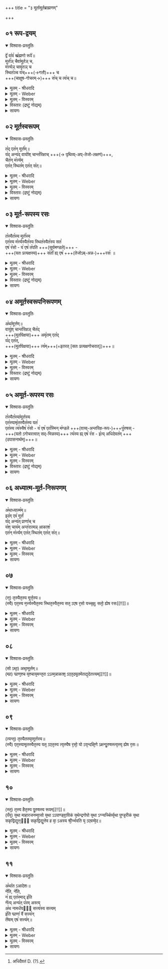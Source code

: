 +++
title = "३ मूर्तामूर्तब्राह्मणम्"

+++


## ०१ रूप-द्वयम्


<details open><summary>विश्वास-प्रस्तुतिः</summary>

द्वे꣡ वा꣡व꣡ ब्ब्र꣡ह्मणो रूपे꣡॥  
मूर्त्त꣡ञ् चैवा꣡मूर्तञ् च,  
म꣡र्त्त्यञ् चामृ꣡तञ् च  
स्थित꣡ञ्च य꣡च्+++(→गतौ)+++ च  
+++(चाक्षुष-गोचरम्→)+++ स꣡च् च त्य꣡च् च॥
</details>

<details><summary>मूलम् - श्रीधरादि</summary>

द्वे वाव ब्ब्र᳘ह्मणो रूपे᳘॥  
मूर्त्त᳘ञ्चैवा᳘मूर्तञ्च म᳘र्त्त्यञ्चामृ᳘तञ्च स्थित᳘ञ्च य᳘च्च स᳘च्च त्य᳘च्च॥
</details>

<details><summary>मूलम् - Weber</summary>

द्वे वाव ब्र᳘ह्मणो रूपे᳟॥  
मूर्तं᳘ चैवा᳘मूर्तं च म᳘र्त्यं चामृ᳘तं च स्थितं᳘ च य᳘च्च स᳘च्च त्यं᳘ च॥
</details>

<details><summary>मूलम् - विस्वरम्</summary>


</details>

<details><summary>विस्तारः (द्रष्टुं नोद्यम्)</summary>

**प्र- द्वे वाव ब्रह्मणो रूपे**     इत्यादि ।  
ब्रह्मणः द्वे **रूपे**     शरीरे । **वाव**     शब्दः प्रसिद्धौ ।  
के ते द्वे रूपे इत्यत्राह - **मूर्तञ्चामूर्तं च**     इत्यादि । 

**'मूर्त'**     - कठिनम् , **अमूर्तं** अकठिनम् ।  

**मर्त्यं**  - मरणधर्मात्मकम् । विनश्वरम् इत्यर्थः ।  
**अमृतं**     - तदितरत् ।

**स्थितम्**     - अव्यापकम् ।  
**यत्**     - व्यापकम् । एति गच्छति सर्वानिति यत् । व्यापकमिति यावत् ।  

**सत्**     - चाक्षुषप्रत्यक्षोपलभ्यम् । स्वतो रूपवदिति यावत् ।  
**त्यत्**     - तदितरत् इत्यर्थः ॥१॥
</details>


<details><summary>सायणः</summary>

…
</details>


## ०२ मूर्तस्वरूपम्


<details open><summary>विश्वास-प्रस्तुतिः</summary>

त꣡द् एत꣡न् मूर्त्त꣡म्॥  
य꣡द् अन्य꣡द् वायो꣡श् चान्त꣡रिक्षाच् +++(→ पृथिव्य्-अप्-तेजो-लक्षणं)+++,  
चैत꣡न् म꣡र्त्त्यम्  
एत꣡त् स्थित꣡म् एत꣡त् स꣡त्॥
</details>

<details><summary>मूलम् - श्रीधरादि</summary>

त᳘देत᳘न्मूर्त्तम्[[!!]]॥  
(र्त्तंय᳘) य᳘दन्य᳘द्वायो᳘श्चान्त᳘रिक्षाच्चैतन्म᳘र्त्त्यमेत᳘त्स्थित᳘मेतत्सत्[[!!]]॥
</details>

<details><summary>मूलम् - Weber</summary>

त᳘देत᳘न्मूर्त᳘म्॥  
य᳘दन्य᳘द्वायो᳘श्चान्त᳘रिक्षाच्चैतन्म᳘र्त्यमेत᳘त्स्थित᳘मेतत्स᳘त्॥
</details>

<details><summary>मूलम् - विस्वरम्</summary>


</details>

<details><summary>विस्तारः (द्रष्टुं नोद्यम्)</summary>

एवं ब्रह्मरूपत्वेन प्रतिज्ञाते मूर्तामूर्ते दर्शयन्ती श्रुतिः  
तत्र प्रथमं मूर्तमर्त्यस्थित-सद्-आत्मकं रूपं दर्शयति - तद् एतन् मूर्तम् इत्य्-आदि ।  
**यदन्यद् वायोश्चान्तरिक्षाच्च**     ।  वाय्वन्तरिक्ष-व्यतिरिक्तं पृथिव्य्-अप्-तेजो-लक्षणं यद् अस्ति, तदेतत् कठिनत्वेन मूर्तम् ।  

**एतन्मर्त्यमेतत् स्थितमेतत्सत्**     ।

तथा मूर्तत्वेनोक्तम् एतद् एव रूपं  
विनश्वरत्वाव्यापकत्व-चाक्षुष-प्रत्यक्षोपलभ्यत्व-रूप--धर्म-युक्ततया मर्त्य-स्थित-सच्-छब्द-वाच्यम् इत्य् अर्थः ।  
अत्र काठिन्यम् अप्-तेजसोः करका-सुवर्णादौ द्रष्टव्यम् ।
</details>



<details><summary>सायणः</summary>

…
</details>


## ०३ मूर्त-रूपस्य रसः


<details open><summary>विश्वास-प्रस्तुतिः</summary>

त꣡स्यैत꣡स्य मूर्त्त꣡स्य  
एत꣡स्य म꣡र्त्त्यस्यैत꣡स्य स्थित꣡स्यैत꣡स्य सत꣡  
एष꣡ र꣡सो - य꣡ एष꣡ त꣡पति +++(सूर्यमण्डले)+++ -  
+++(यतः प्रत्यक्षस्य)+++ स꣡तो꣡ ह्य् एष꣡ +++(तेजोऽब्-अन्न-)+++रसः꣡ ॥
</details>

<details><summary>मूलम् - श्रीधरादि</summary>

(त्त᳘) त᳘स्यैत᳘स्य मूर्त्त᳘स्य॥  
(स्यै) एत᳘स्य म᳘र्त्त्यस्यैत᳘स्य स्थित᳘स्यैत᳘स्य सत᳘ ऽएष र᳘सो य ऽएष[[!!]] त᳘पति स᳘तो᳘ ह्येष रसः[[!!]]॥
</details>

<details><summary>मूलम् - Weber</summary>

त᳘स्यैत᳘स्य॥  
मूर्त᳘स्यैत᳘स्य म᳘र्त्यस्यैत᳘स्य स्थित᳘स्यैत᳘स्य सत᳘ एष र᳘सो य᳘ एष त᳘पति सतोॗ ह्येष र᳘सः॥
</details>

<details><summary>मूलम् - विस्वरम्</summary>


</details>

<details><summary>विस्तारः (द्रष्टुं नोद्यम्)</summary>

**तस्यैतस्य मूर्तस्य**     इत्यादि ।  
य एष तपति लोकं तेजोमण्डलरूपेण **एषः**     - तदेतदादित्यमण्डलं

**हि**    - यस्मात्  
**सच्**-छब्दितस्य तेजोबन्नस्य रसः  
तेजोबन्नवत् मण्डलस्य प्रत्यक्षोपलभ्यमानत्वाद् इति भावः ।  
तस्माद्धेतोः आदित्यमण्डले मूर्तत्व-मर्त्यत्व-स्थितत्त्व-सत्त्व-रूप-धर्म-चतुष्टययुक्त
तेजोबन्न-रसत्व-बुद्धिः कर्तव्या इत्यर्थः ॥ २ ॥

</details>


<details><summary>सायणः</summary>

…
</details>


## ०४ अमूर्तस्वरूपनिरूपणम्


<details open><summary>विश्वास-प्रस्तुतिः</summary>

अ꣡था꣡मूर्त्तम्॥  
वायु꣡श् चान्त꣡रिक्षञ् चैत꣡द्  
+++(मूर्तापेक्षया)+++ अमृ꣡तम् एत꣡द्  
य꣡द् एत꣡त्,  
+++(मूर्तापेक्षया)+++ त्य꣡म्+++(=इतरत् [सतः प्रत्यक्षगोचरात्])+++॥
</details>

<details><summary>मूलम् - श्रीधरादि</summary>

(सो ऽथा᳘) अथा᳘मूर्त्तम्॥  
(म्वा) व्वायु᳘श्चान्त᳘रिक्षञ्चैत᳘दमृ᳘तमेतद्य᳘देतत्त्यम्[[!!]]॥
</details>

<details><summary>मूलम् - Weber</summary>

अथा᳘मूर्तम्॥  
वायु᳘श्चान्त᳘रिक्षं चैत᳘दमृ᳘तमेतद्य᳘देतत्त्य᳘म्॥
</details>

<details><summary>मूलम् - विस्वरम्</summary>


</details>

<details><summary>विस्तारः (द्रष्टुं नोद्यम्)</summary>

**प्र-- अथामूर्तम्**     इति । रूपमुच्यते इति शेषः । तदेवाह - **वायुश्चान्तरिक्षञ्च**     इति ।

**एतदमृतमेतद्यदेतत्त्यत्**     इति ।  
अत्र वाय्वाकाशयोः अमृतत्व-यत्त्व-रूपाविनश्वरत्व-व्यापकत्वे आपेक्षिके मन्तव्ये,  
त्यत्वञ्च स्वतो रूपवत्त्वाभाव-पर्यवसन्नं ग्राह्यम् ।  
अतस्तयोर् विनाशित्व-कार्यत्व-प्रत्यक्षत्वादेर् अविरोधः । 
</details>


<details><summary>सायणः</summary>

…
</details>


## ०५ अमूर्त-रूपस्य रसः


<details open><summary>विश्वास-प्रस्तुतिः</summary>

त꣡स्यैत꣡स्या꣡मूर्त्तस्य  
एत꣡स्यामृ꣡तस्यैत꣡स्य यत꣡  
एत꣡स्य त्य꣡स्यैष꣡ र꣡सो - य꣡ एष꣡ एत꣡स्मिन् म꣡ण्डले +++(वाय्व्-अन्तरिक्ष-रूप-)+++पु꣡रुषस् -  
+++(यतो ऽगोचरत्वात् सद्-भिन्नस्य)+++ त्य꣡स्य ह्य् एष꣡ र꣡स - इ꣡त्य् अधिदेवत꣡म् +++(उपासनार्थम्)+++॥
</details>

<details><summary>मूलम् - श्रीधरादि</summary>

(त्यन्त᳘) त᳘स्यैतस्या᳘मूर्त्तस्य॥  
(स्यै) एत᳘स्यामृ᳘तस्यैत᳘स्य यत᳘ ऽएत᳘स्य त्य᳘स्यैष र᳘सो य᳘ ऽएष᳘ ऽएत᳘स्मिन्म᳘ण्डले पु᳘रुषस्त्य᳘स्य᳘ ह्येष र᳘स ऽइ᳘त्यधिदेवतम्॥
</details>

<details><summary>मूलम् - Weber</summary>

त᳘स्यैतस्या᳘मूर्तस्य॥  
एत᳘स्यामृत᳘स्यैत᳘स्य यत᳘ एत᳘स्य त्य᳘स्यैष र᳘सो य᳘ एष᳘ एत᳘स्मिन्म᳘ण्डले पु᳘रुषस्त्य᳘स्यॗ ह्येष र᳘स इ᳘त्यधिदेवतम् [^wbr_1] ॥  

[^wbr_1]: अधिदैवतं D. (?).
</details>

<details><summary>मूलम् - विस्वरम्</summary>


</details>

<details><summary>विस्तारः (द्रष्टुं नोद्यम्)</summary>

**तस्यैतस्यामूर्तस्य**     इत्यादि । **त्यस्य ह्येष रसः**     ।

**हि**     - यस्माद् आदित्यमण्डलस्थ-पुरुषः अस्मद्-आदि-प्रत्यक्षागोचरत्वात् त्यस्य रसः ।

तस्माद् अमूर्तत्वामृतत्व-यत्त्व-त्यत्त्व-लक्षण-धर्म-चतुष्टयाश्रय--वाय्व्-अन्तरिक्ष-सत्त्व-बुद्धिः आदित्य-मण्डल-स्थ-पुरुषे परमात्मनि कर्तव्या इत्यर्थः । **इत्यधिदैवतम्**     ।  
**इति** - उक्तरीत्या  
**अधिदैवतम्** उपासनकर्तव्यता प्रकार उक्त इत्यर्थः ॥ ३ ॥
</details>


<details><summary>सायणः</summary>

…
</details>


## ०६ अध्यात्म-मूर्त-निरूपणम्


<details open><summary>विश्वास-प्रस्तुतिः</summary>

अ꣡थाध्यात्म꣡म्॥  
इद꣡म् एव꣡ मूर्त्तं  
य꣡द् अन्य꣡त् प्राणा꣡च् च  
य꣡श् चाय꣡म् अन्त꣡रात्मन्न् आकाश꣡  
एत꣡न् म꣡र्त्त्यम् एत꣡त् स्थित꣡म् एत꣡त् स꣡त्॥
</details>

<details><summary>मूलम् - श्रीधरादि</summary>

(म᳘) अ᳘थाध्यात्म᳘म्॥  
(मि) इद᳘मेव᳘ मूर्त्तं य᳘दन्य᳘त्प्राणा᳘च्च य᳘श्चाय᳘मन्त᳘रात्मन्नाकाश᳘ ऽएतन्म᳘र्त्त्यमेत᳘त्स्थित᳘मेतत्सत्[[!!]]॥
</details>

<details><summary>मूलम् - Weber</summary>

अ᳘थाध्यात्म᳘म्॥  
इद᳘मेव᳘ मूर्तं य᳘दन्य᳘त्प्राणा᳘च्च य᳘श्चाय᳘मन्त᳘रात्म᳘न्नाकाश᳘ एतन्म᳘र्त्यमेत᳘त्स्थित᳘मेतत्स᳘त्॥
</details>

<details><summary>मूलम् - विस्वरम्</summary>


</details>



<details><summary>सायणः</summary>

…
</details>


## ०७


<details open><summary>विश्वास-प्रस्तुतिः</summary>

(त्त᳘) त᳘स्यैत᳘स्य मूर्त्त᳘स्य॥  
(स्यै) एत᳘स्य म᳘र्त्त्यस्यैत᳘स्य स्थित᳘स्यैत᳘स्य सत᳘ ऽएष र᳘सो यच्च᳘क्षुः सतो᳘ ह्येष रसः[[!!]]॥
</details>

<details><summary>मूलम् - श्रीधरादि</summary>

(त्त᳘) त᳘स्यैत᳘स्य मूर्त्त᳘स्य॥  
(स्यै) एत᳘स्य म᳘र्त्त्यस्यैत᳘स्य स्थित᳘स्यैत᳘स्य सत᳘ ऽएष र᳘सो यच्च᳘क्षुः सतो᳘ ह्येष रसः[[!!]]॥
</details>

<details><summary>मूलम् - Weber</summary>

त᳘स्यैत᳘स्य मूर्त᳘स्य॥  
एत᳘स्य म᳘र्त्यस्यैत᳘स्य स्थित᳘स्यैत᳘स्य सत᳘ एष र᳘सो यच्च᳘क्षुः सतोॗ ह्येष र᳘सः॥
</details>

<details><summary>मूलम् - विस्वरम्</summary>


</details>

<details><summary>सायणः</summary>

…
</details>


## ०८


<details open><summary>विश्वास-प्रस्तुतिः</summary>

(सो ऽथा᳘) अथा᳘मूर्त्तम्॥  
(म्प्रा) प्प्राण᳘श्च य᳘श्चाय᳘मन्त᳘रा ऽऽत्म᳘न्नाकाश᳘ ऽएत᳘दमृ᳘तमेतद्य᳘देतत्त्यम्[[!!]]॥
</details>

<details><summary>मूलम् - श्रीधरादि</summary>

(सो ऽथा᳘) अथा᳘मूर्त्तम्॥  
(म्प्रा) प्प्राण᳘श्च य᳘श्चाय᳘मन्त᳘रा ऽऽत्म᳘न्नाकाश᳘ ऽएत᳘दमृ᳘तमेतद्य᳘देतत्त्यम्[[!!]]॥
</details>

<details><summary>मूलम् - Weber</summary>

अथा᳘मूर्तम्॥  
प्राण᳘श्च य᳘श्चाय᳘मन्त᳘रात्म᳘न्नाकाश᳘ एत᳘दमृ᳘तमेतद्य᳘देतत्त्य᳘म्॥
</details>

<details><summary>मूलम् - विस्वरम्</summary>


</details>

<details><summary>सायणः</summary>

…
</details>


## ०९


<details open><summary>विश्वास-प्रस्तुतिः</summary>

(त्यन्त᳘) त᳘स्यैतस्या᳘मूर्त्तस्य॥  
(स्यै) एत᳘स्यामृ᳘तस्यैत᳘स्य यत᳘ ऽएत᳘स्य त्य᳘स्यैष र᳘सो᳘ यो ऽय᳘न्दक्षि᳘णे ऽक्षन्पु᳘रुषस्त्य᳘स्य᳘ ह्येष र᳘सः॥
</details>

<details><summary>मूलम् - श्रीधरादि</summary>

(त्यन्त᳘) त᳘स्यैतस्या᳘मूर्त्तस्य॥  
(स्यै) एत᳘स्यामृ᳘तस्यैत᳘स्य यत᳘ ऽएत᳘स्य त्य᳘स्यैष र᳘सो᳘ यो ऽय᳘न्दक्षि᳘णे ऽक्षन्पु᳘रुषस्त्य᳘स्य᳘ ह्येष र᳘सः॥
</details>

<details><summary>मूलम् - Weber</summary>

त᳘स्यैतस्या᳘मूर्तस्य॥  
एत᳘स्यामृ᳘तस्यैत᳘स्य यत᳘ एत᳘स्य त्य᳘स्यैष र᳘सोॗ योऽयं᳘ दक्षिॗणेऽक्षन्पु᳘रुषस्त्य᳘स्यॗ ह्येष र᳘सः॥
</details>

<details><summary>मूलम् - विस्वरम्</summary>


</details>

<details><summary>सायणः</summary>

…
</details>


## १०


<details open><summary>विश्वास-प्रस्तुतिः</summary>

(स्त᳘) त᳘स्य हैत᳘स्य पु᳘रुषस्य रूपम्[[!!]]॥  
(पँय᳘) य᳘था माहारजनम्वा᳘सो य᳘था ऽऽपाण्ड्वा᳘विकं य᳘थेन्द्रगोपो य᳘था ऽग्न्यर्च्चिर्य्य᳘था पुण्ड᳘रीकं य᳘था सकृद्विद्युत्त᳘ᳫँ᳘ सकृद्विद्यु᳘त्तेव ह वा᳘ ऽअस्य श्री᳘र्भ्भवति य᳘ ऽएवम्वे᳘द॥
</details>

<details><summary>मूलम् - श्रीधरादि</summary>

(स्त᳘) त᳘स्य हैत᳘स्य पु᳘रुषस्य रूपम्[[!!]]॥  
(पँय᳘) य᳘था माहारजनम्वा᳘सो य᳘था ऽऽपाण्ड्वा᳘विकं य᳘थेन्द्रगोपो य᳘था ऽग्न्यर्च्चिर्य्य᳘था पुण्ड᳘रीकं य᳘था सकृद्विद्युत्त᳘ᳫँ᳘ सकृद्विद्यु᳘त्तेव ह वा᳘ ऽअस्य श्री᳘र्भ्भवति य᳘ ऽएवम्वे᳘द॥
</details>

<details><summary>मूलम् - Weber</summary>

त᳘स्य हैत᳘स्य पु᳘रुषस्य रूप᳘म्॥  
य᳘था माहारजनं वा᳘सो य᳘था पाण्ड्वा᳘विकं य᳘थेन्द्रगोपो य᳘थाग्न्यर्चिर्य᳘था पुण्ड᳘रीकं य᳘था सकृद्विद्युत्त᳘ᳫं᳘ सकृद्विद्युॗत्तेव ह वा᳘ अस्य श्री᳘र्भवति य᳘ एवं वे᳘द॥
</details>

<details><summary>मूलम् - विस्वरम्</summary>


</details>

<details><summary>सायणः</summary>

…
</details>


## ११


<details open><summary>विश्वास-प्रस्तुतिः</summary>

अ꣡था꣡त ऽआदेशः॥  
ने꣡ति, ने꣡ति,  
न꣡ ह्य् एत꣡स्माद् इ꣡ति  
ने꣡त्य् अन्य꣡त् प꣡रम् अस्त्य्  
अ꣡थ नामधे꣡यᳫँ᳭ सत्त्य꣡स्य सत्त्यम्  
इ꣡ति प्प्राणा꣡ वै꣡ सत्त्य꣡न्  
ते꣡षाम् एष꣡ सत्त्य꣡म्॥
</details>

<details><summary>मूलम् - श्रीधरादि</summary>

(दा) अथा᳘त ऽआदेशः॥  
(शो) ने᳘ति ने᳘ति न᳘ ह्येत᳘स्मादि᳘ति ने᳘त्यन्यत्प᳘रमस्त्य᳘थ नामधे᳘यᳫँ᳭ सत्त्य᳘स्य सत्त्यमि᳘ति प्प्राणा वै᳘ सत्त्यन्ते᳘षामेष᳘ सत्त्यम्[[!!]]॥
</details>

<details><summary>मूलम् - Weber</summary>

अथा᳘त आदेशो᳟॥  
ने᳘ति ने᳘ति नॗ ह्येत᳘स्मादि᳘ति ने᳘त्यन्यत्प᳘रमस्त्य᳘थ नामधे᳘यᳫं सत्य᳘स्य सत्यमि᳘ति प्राणा वै᳘ सत्यं ते᳘षामेष᳘ सत्य᳘म्॥
</details>

<details><summary>मूलम् - विस्वरम्</summary>


</details>

<details><summary>सायणः</summary>

…
</details>

